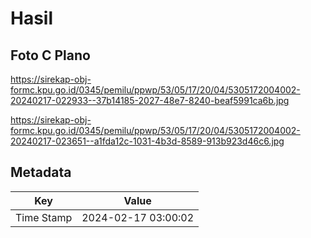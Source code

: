 # Hasil

## Foto C Plano

https://sirekap-obj-formc.kpu.go.id/0345/pemilu/ppwp/53/05/17/20/04/5305172004002-20240217-022933--37b14185-2027-48e7-8240-beaf5991ca6b.jpg

https://sirekap-obj-formc.kpu.go.id/0345/pemilu/ppwp/53/05/17/20/04/5305172004002-20240217-023651--a1fda12c-1031-4b3d-8589-913b923d46c6.jpg


## Metadata

| Key        | Value               |
| ---------- | ------------------- |
| Time Stamp | 2024-02-17 03:00:02 |



